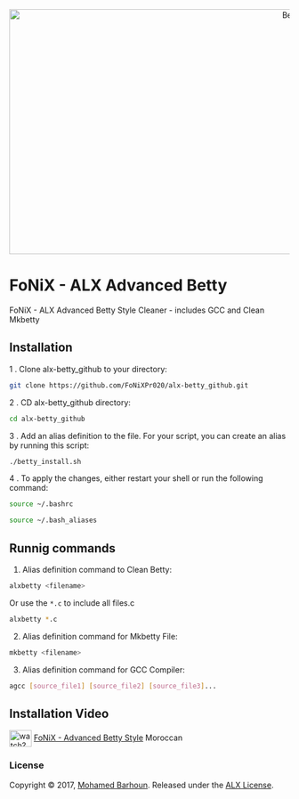 
<div align="center">
  <a href="#">
    <img src="https://i.imgur.com/QbGfZ1H.png" alt="Betty" width="1000" height="440">
  </a>
</div>


# FoNiX - ALX Advanced Betty

FoNiX - ALX Advanced Betty Style Cleaner - includes GCC and Clean Mkbetty

## Installation

1 . Clone alx-betty_github to your directory:
```sh
git clone https://github.com/FoNiXPr020/alx-betty_github.git
```
2 . CD alx-betty_github directory:
```sh
cd alx-betty_github
```
3 . Add an alias definition to the file. For your script, you can create an alias by running this script:
```sh
./betty_install.sh
```

4 . To apply the changes, either restart your shell or run the following command:
```sh
source ~/.bashrc
```
```sh
source ~/.bash_aliases
```
    
## Runnig commands

1. Alias definition command to Clean Betty:
```sh
alxbetty <filename>
```
Or use the `*.c` to include all files.c
```sh
alxbetty *.c 
```
2. Alias definition command for Mkbetty File:
```sh
mkbetty <filename>
```
3. Alias definition command for GCC Compiler:
```sh
agcc [source_file1] [source_file2] [source_file3]...
```

## Installation Video

<a href="https://www.youtube.com/watch?v=Aqt2lb-gUi0" target="blank"><img align="center" src="https://raw.githubusercontent.com/rahuldkjain/github-profile-readme-generator/master/src/images/icons/Social/youtube.svg" alt="watch?v=Aqt2lb-gUi0" height="30" width="40" /></a> [FoNiX - Advanced Betty Style](https://www.youtube.com/watch?v=Aqt2lb-gUi0) Moroccan

### License

Copyright © 2017, [Mohamed Barhoun](https://github.com/FoNiXPr020).
Released under the [ALX License](LICENSE).
